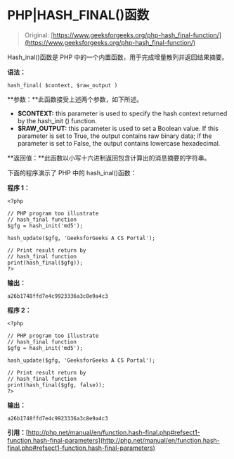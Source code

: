 # PHP|HASH_FINAL()函数

> Original: [https://www.geeksforgeeks.org/php-hash_final-function/](https://www.geeksforgeeks.org/php-hash_final-function/)

Hash_inal()函数是 PHP 中的一个内置函数，用于完成增量散列并返回结果摘要。

**语法：**

```
hash_final( $context, $raw_output )
```

**参数：**此函数接受上述两个参数，如下所述。

*   **$CONTEXT:** this parameter is used to specify the hash context returned by the hash_init () function.
*   **$RAW_OUTPUT:** this parameter is used to set a Boolean value. If this parameter is set to True, the output contains raw binary data; if the parameter is set to False, the output contains lowercase hexadecimal.

**返回值：**此函数以小写十六进制返回包含计算出的消息摘要的字符串。

下面的程序演示了 PHP 中的 hash_inal()函数：

**程序 1：**

```
<?php

// PHP program too illustrate 
// hash_final function
$gfg = hash_init('md5');

hash_update($gfg, 'GeeksforGeeks A CS Portal');

// Print result return by
// hash_final function
print(hash_final($gfg));
?>
```

**输出：**

```
a26b1748ffd7e4c9923336a3c8e9a4c3

```

**程序 2：**

```
<?php

// PHP program too illustrate 
// hash_final function
$gfg = hash_init('md5');

hash_update($gfg, 'GeeksforGeeks A CS Portal');

// Print result return by
// hash_final function
print(hash_final($gfg, false));
?>
```

**输出：**

```
a26b1748ffd7e4c9923336a3c8e9a4c3

```

**引用：**[http://php.net/manual/en/function.hash-final.php#refsect1-function.hash-final-parameters](http://php.net/manual/en/function.hash-final.php#refsect1-function.hash-final-parameters)
